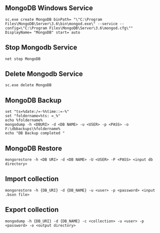 ## MongoDB Windows Service
``` 
sc.exe create MongoDB binPath= "\"C:\Program Files\MongoDB\Server\3.6\bin\mongod.exe\" --service --config=\"C:\Program Files\MongoDB\Server\3.6\mongod.cfg\"" DisplayName= "MongoDB" start= auto
```
## Stop Mongodb Service
```net stop MongoDB ```
## Delete Mongodb Service
```
sc.exe delete MongoDB
```
## MongoDB Backup
```
set "ts=%date:/=-%%time::=-%"
set "foldername=%ts: =_%"
echo %foldername%
mongodump -h <DBURI> -d <DB NAME> -u <USER> -p <PASS> -o F:\dbbackups\%foldername%
echo "DB Backup completed "
 ```  
## MongoDB Restore 
```mongorestore -h <DB URI> -d <DB NAME> -U <USER> -P <PASS> <input db directory> ```


## Import collection
``` mongorestore -h {DB_URI} -d {DB_NAME} -u <user> -p <password> <input .bson file> ```

## Export collection
``` mongodump -h {DB_URI} -d {DB_NAME} -c <collection> -u <user> -p <password> -o <output directory> ```
